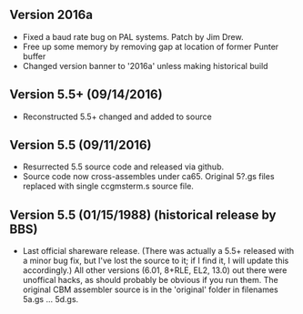 Version 2016a
-------------
 - Fixed a baud rate bug on PAL systems.  Patch by Jim Drew.
 - Free up some memory by removing gap at location of former Punter buffer
 - Changed version banner to '2016a' unless making historical build

Version 5.5+ (09/14/2016)
------------------------
 - Reconstructed 5.5+ changed and added to source

Version 5.5 (09/11/2016)
------------------------
 - Resurrected 5.5 source code and released via github.
 - Source code now cross-assembles under ca65.  Original 5?.gs files replaced
   with single ccgmsterm.s source file.

Version 5.5 (01/15/1988) (historical release by BBS)
------------------------

 - Last official shareware release. (There was actually a 5.5+ released with 
 a minor bug fix, but I've lost the source to it; if I find it, I will update
 this accordingly.)  All other versions (6.01, 8+RLE, EL2, 13.0) out there
 were unoffical hacks, as should probably be obvious if you run them.
 The original CBM assembler source is in the 'original' folder in filenames 
 5a.gs ... 5d.gs.

